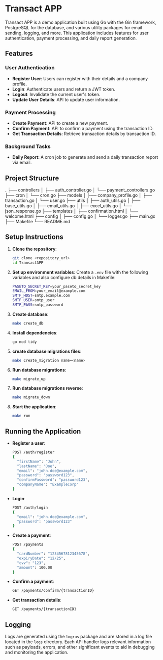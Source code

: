# Transact APP

Transact APP is a demo application built using Go with the Gin framework, PostgreSQL for the database, and various utility packages for email sending, logging, and more. This application includes features for user authentication, payment processing, and daily report generation.

## Features

### User Authentication

- **Register User**: Users can register with their details and a company profile.
- **Login**: Authenticate users and return a JWT token.
- **Logout**: Invalidate the current user's token.
- **Update User Details**: API to update user information.

### Payment Processing

- **Create Payment**: API to create a new payment.
- **Confirm Payment**: API to confirm a payment using the transaction ID.
- **Get Transaction Details**: Retrieve transaction details by transaction ID.

### Background Tasks

- **Daily Report**: A cron job to generate and send a daily transaction report via email.

## Project Structure

.
├── controllers
│ ├── auth_controller.go
│ └── payment_controllers.go
├── cron
│ └── cron.go
├── models
│ ├── company_profile.go
│ ├── transaction.go
│ └── user.go
├── utils
│ ├── auth_utils.go
│ ├── base_utils.go
│ ├── email_utils.go
│ ├── excel_utils.go
│ └── json_response.go
├── templates
│ ├── confirmation.html
│ └── welcome.html
├── config
│ ├── config.go
│ └── logger.go
├── main.go
├── Makefile
└── README.md


## Setup Instructions

1. **Clone the repository**:
    ```sh
    git clone <repository_url>
    cd TransactAPP
    ```

2. **Set up environment variables**: Create a `.env` file with the following variables and also configure db details in Makefile:
    ```sh
    PASETO_SECRET_KEY=your_paseto_secret_key
    EMAIL_FROM=your_email@example.com
    SMTP_HOST=smtp.example.com
    SMTP_USER=smtp_user
    SMTP_PASS=smtp_password
    ```
3. **Create database**:
    ```sh
    make create_db 
    ```

4. **Install dependencies**:
    ```sh
    go mod tidy
    ```

5. **create database migrations files**:
    ```sh
    make create_migration name=<name>
    ```

6. **Run database migrations**:
    ```sh
    make migrate_up
    ```

7. **Run database migrations reverse**:
    ```sh
    make migrate_down
    ```

8. **Start the application**:
    ```sh
    make run
    ```

## Running the Application

- **Register a user**:
    ```sh
    POST /auth/register
    {
      "firstName": "John",
      "lastName": "Doe",
      "email": "john.doe@example.com",
      "password": "password123",
      "confirmPassword": "password123",
      "companyName": "ExampleCorp"
    }
    ```

- **Login**:
    ```sh
    POST /auth/login
    {
      "email": "john.doe@example.com",
      "password": "password123"
    }
    ```

- **Create a payment**:
    ```sh
    POST /payments
    {
      "cardNumber": "1234567812345678",
      "expiryDate": "12/25",
      "cvv": "123",
      "amount": 100.00
    }
    ```

- **Confirm a payment**:
    ```sh
    GET /payments/confirm/{transactionID}
    ```

- **Get transaction details**:
    ```sh
    GET /payments/{transactionID}
    ```

## Logging

Logs are generated using the `logrus` package and are stored in a log file located in the `logs` directory. Each API handler logs relevant information such as payloads, errors, and other significant events to aid in debugging and monitoring the application.
